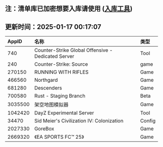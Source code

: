 ## 注：清单库已加密想要入库请使用 ([入库工具](https://github.com/BlankTMing/ManifestAutoUpdate/releases))

## 更新时间：2025-01-17 00:17:07
| AppID | 名称 | 类型  |
| :-------------------- | :----------------------------- | :----------- |
| 740 | Counter-Strike Global Offensive - Dedicated Server| Tool |
| 240 | Counter-Strike: Source| game |
| 270150 | RUNNING WITH RIFLES| Game |
| 466560 | Northgard| Game |
| 681280 | Descenders| Game |
| 700580 | Rust - Staging Branch| Beta |
| 3035500 | 架空地图模拟器| Game |
| 1042420 | DayZ Experimental Server| Tool |
| 34470 | Sid Meier's Civilization IV: Colonization| Config |
| 2027330 | GoreBox| Game |
| 2669320 | 《EA SPORTS FC™ 25》| Game |

